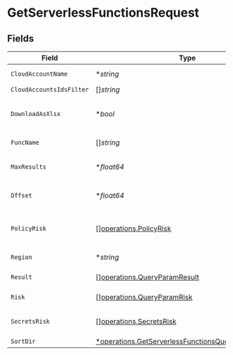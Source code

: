 # GetServerlessFunctionsRequest


## Fields

| Field                                                                                                                     | Type                                                                                                                      | Required                                                                                                                  | Description                                                                                                               |
| ------------------------------------------------------------------------------------------------------------------------- | ------------------------------------------------------------------------------------------------------------------------- | ------------------------------------------------------------------------------------------------------------------------- | ------------------------------------------------------------------------------------------------------------------------- |
| `CloudAccountName`                                                                                                        | **string*                                                                                                                 | :heavy_minus_sign:                                                                                                        | Filter cloud accounts by name                                                                                             |
| `CloudAccountsIdsFilter`                                                                                                  | []*string*                                                                                                                | :heavy_minus_sign:                                                                                                        | N/A                                                                                                                       |
| `DownloadAsXlsx`                                                                                                          | **bool*                                                                                                                   | :heavy_minus_sign:                                                                                                        | When true, the API will return an xlsx file, and pagination will be ignored                                               |
| `FuncName`                                                                                                                | []*string*                                                                                                                | :heavy_minus_sign:                                                                                                        | Defined function name                                                                                                     |
| `MaxResults`                                                                                                              | **float64*                                                                                                                | :heavy_minus_sign:                                                                                                        | The number of entries to return (pagination)                                                                              |
| `Offset`                                                                                                                  | **float64*                                                                                                                | :heavy_minus_sign:                                                                                                        | Return entries from this offset (pagination)                                                                              |
| `PolicyRisk`                                                                                                              | [][operations.PolicyRisk](../../models/operations/policyrisk.md)                                                          | :heavy_minus_sign:                                                                                                        | The risk of the serverless functioriskFindingsn policy                                                                    |
| `Region`                                                                                                                  | **string*                                                                                                                 | :heavy_minus_sign:                                                                                                        | Filter cloud accounts by region                                                                                           |
| `Result`                                                                                                                  | [][operations.QueryParamResult](../../models/operations/queryparamresult.md)                                              | :heavy_minus_sign:                                                                                                        | serverless function result filter                                                                                         |
| `Risk`                                                                                                                    | [][operations.QueryParamRisk](../../models/operations/queryparamrisk.md)                                                  | :heavy_minus_sign:                                                                                                        | The risk of the serverless function                                                                                       |
| `SecretsRisk`                                                                                                             | [][operations.SecretsRisk](../../models/operations/secretsrisk.md)                                                        | :heavy_minus_sign:                                                                                                        | The risk of the serverless function secrets                                                                               |
| `SortDir`                                                                                                                 | [*operations.GetServerlessFunctionsQueryParamSortDir](../../models/operations/getserverlessfunctionsqueryparamsortdir.md) | :heavy_minus_sign:                                                                                                        | sorting direction                                                                                                         |
